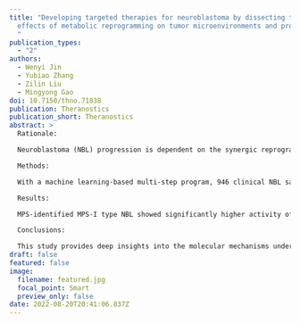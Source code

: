 ```yaml
---
title: "Developing targeted therapies for neuroblastoma by dissecting the
  effects of metabolic reprogramming on tumor microenvironments and progression
  "
publication_types:
  - "2"
authors:
  - Wenyi Jin
  - Yubiao Zhang
  - Zilin Liu
  - Mingyong Gao
doi: 10.7150/thno.71838
publication: Theranostics
publication_short: Theranostics
abstract: >
  Rationale:

  Neuroblastoma (NBL) progression is dependent on the synergic reprogramming of metabolic signaling, which is emerging as a hallmark of malignancy. It is of great clinical significance to develop a specialized risk prognostication approach and explore more effective therapeutic options for NBL based on the elucidation of molecular mechanisms of metabolic reprogramming.

  Methods: 

  With a machine learning-based multi-step program, 946 clinical NBL samples and 470 compounds were analyzed to develop and independently validate a promising metabolic reprogramming-associated prognostic signature (MPS) and individualized treatment based on MPS stratification, for improving the current treatments of NBL. The findings were validated using pre-clinical models.

  Results: 

  MPS-identified MPS-I type NBL showed significantly higher activity of metabolic reprogramming than MPS-II counterparts. MPS demonstrated improved accuracy as compared to current clinical characteristics [AUC: 0.915 vs. 0.657 (MYCN), 0.713 (INSS-stage), and 0.808 (INRG-stratification)] in predicting prognosis. AZD7762 and XMD13-2 demonstrated significant therapeutic implications for MPS-I NBL. Etoposide and BMS-754807 were significantly effective against MPS-II NBL. Further biological studies indicated that the proliferation, migration, and invasion of MPS-identified MPS-I human NBL cells (NCLs) have been significantly inhibited by AZD7762 with a lower half maximal inhibitory concentration (IC50) as compared to MPS-II NCLs. In contrast to their MPS-I counterparts, MPS-II NCLs demonstrated a significant therapeutic response to etoposide. As indicated in the in vivo models, AZD7762 and etoposide significantly inhibited subcutaneous tumorigenesis, proliferation, and pulmonary metastasis in the MPS-I and MPS-II NCL, respectively, and prolonged the survival time of tumor-bearing mice. Using in vitro and in vivo models, it was shown that AZD7762 and etoposide significantly induced apoptosis in the MPS-I and MPS-II NCLs, respectively, via mitochondria-dependent pathways. The unfavorable prognosis of MPS-identified MPS-I NBL was ascribed to multiple factors, including retinoid resistance, downregulated infiltrations of stromal cells, and an immunosuppressive and tumor-promoting inflammatory microenvironment due to metabolic reprogramming.

  Conclusions: 

  This study provides deep insights into the molecular mechanisms underlying metabolic reprogramming-mediated malignant progression of NBL. It also sheds light on the development of targeted medications guided by the novel precise risk prognostication approaches, which could contribute to a significantly improved therapeutic strategy for NBL.
draft: false
featured: false
image:
  filename: featured.jpg
  focal_point: Smart
  preview_only: false
date: 2022-08-20T20:41:06.837Z
---
```

